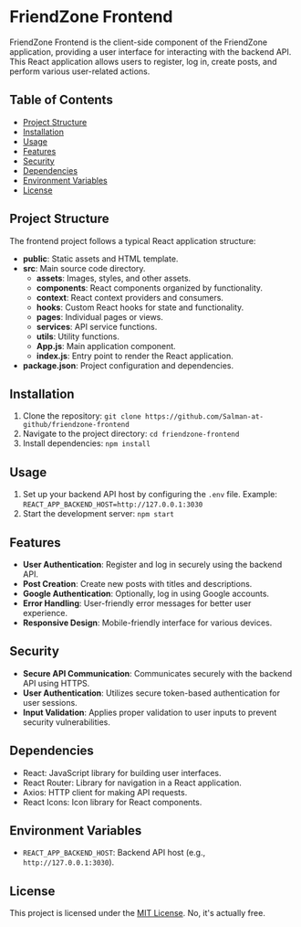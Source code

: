 # FriendZone Frontend

FriendZone Frontend is the client-side component of the FriendZone application, providing a user interface for interacting with the backend API. This React application allows users to register, log in, create posts, and perform various user-related actions.

## Table of Contents
- [Project Structure](#project-structure)
- [Installation](#installation)
- [Usage](#usage)
- [Features](#features)
- [Security](#security)
- [Dependencies](#dependencies)
- [Environment Variables](#environment-variables)
- [License](#license)

## Project Structure
The frontend project follows a typical React application structure:

- **public**: Static assets and HTML template.
- **src**: Main source code directory.
  - **assets**: Images, styles, and other assets.
  - **components**: React components organized by functionality.
  - **context**: React context providers and consumers.
  - **hooks**: Custom React hooks for state and functionality.
  - **pages**: Individual pages or views.
  - **services**: API service functions.
  - **utils**: Utility functions.
  - **App.js**: Main application component.
  - **index.js**: Entry point to render the React application.
- **package.json**: Project configuration and dependencies.

## Installation
1. Clone the repository: `git clone https://github.com/Salman-at-github/friendzone-frontend`
2. Navigate to the project directory: `cd friendzone-frontend`
3. Install dependencies: `npm install`

## Usage
1. Set up your backend API host by configuring the `.env` file. Example: `REACT_APP_BACKEND_HOST=http://127.0.0.1:3030`
2. Start the development server: `npm start`

## Features
- **User Authentication**: Register and log in securely using the backend API.
- **Post Creation**: Create new posts with titles and descriptions.
- **Google Authentication**: Optionally, log in using Google accounts.
- **Error Handling**: User-friendly error messages for better user experience.
- **Responsive Design**: Mobile-friendly interface for various devices.

## Security
- **Secure API Communication**: Communicates securely with the backend API using HTTPS.
- **User Authentication**: Utilizes secure token-based authentication for user sessions.
- **Input Validation**: Applies proper validation to user inputs to prevent security vulnerabilities.

## Dependencies
- React: JavaScript library for building user interfaces.
- React Router: Library for navigation in a React application.
- Axios: HTTP client for making API requests.
- React Icons: Icon library for React components.

## Environment Variables
- `REACT_APP_BACKEND_HOST`: Backend API host (e.g., `http://127.0.0.1:3030`).

## License
This project is licensed under the [MIT License](LICENSE). No, it's actually free.
